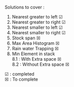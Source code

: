 Solutions to cover :

1. Nearest greater to left &#x2611;
2. Nearest greater to right &#x2611;
3. Nearest smaller to left &#x2611;
4. Nearest smaller to right &#x2611;
5. Stock span &#x2612;
6. Max Area Histogram &#x2612;
7. Rain water Trapping &#x2612;
8. Min Element in stack<br />
    8.1 : With Extra space &#x2612;<br />
    8.2 : Without Extra space &#x2612;

&#x2611; : completed <br />
&#x2612; : To complete
